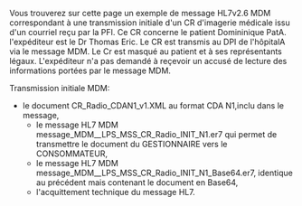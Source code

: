 Vous trouverez sur cette page un exemple de message HL7v2.6 MDM correspondant à une transmission initiale d'un CR d'imagerie médicale issu d'un courriel reçu par la PFI.
Ce CR concerne le patient Domininique PatA. l'expéditeur est le Dr Thomas Eric. Le CR est transmis au DPI de l'hôpitalA via le message MDM. Le Cr est masqué au patient et à ses représentants légaux. L'expéditeur n'a pas demandé à reçevoir un accusé de lecture des informations portées par le message MDM. 

Transmission initiale MDM:
- le document CR_Radio_CDAN1_v1.XML au format CDA N1,inclu dans le message,
    - le message HL7 MDM message_MDM__LPS_MSS_CR_Radio_INIT_N1.er7 qui permet de transmettre le document du GESTIONNAIRE vers le CONSOMMATEUR,
    - le message HL7 MDM message_MDM__LPS_MSS_CR_Radio_INIT_N1_Base64.er7, identique au précédent mais contenant le document en Base64,
    - l'acquittement technique du message HL7.


